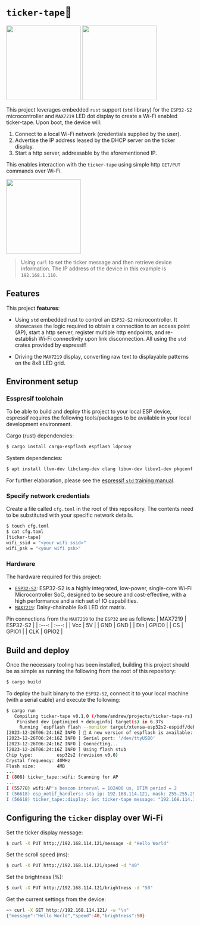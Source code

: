 
# `ticker-tape`🧾

<p align="left">
  <img src="https://i.imgur.com/SbshYJd.gif" height="200" />
  <img src="https://i.imgur.com/KkfQT6n.jpg" height="200" />
</p>

This project leverages embedded `rust` support (`std` library) for the `ESP32-S2` microcontroller and `MAX7219` LED dot display to create a Wi-Fi enabled ticker-tape. Upon boot, the device will: 
1. Connect to a local Wi-Fi network (credentials supplied by the user).
2. Advertise the IP address leased by the DHCP server on the ticker display.
2. Start a http server, addressable by the aforementioned IP.

This enables interaction with the `ticker-tape` using simple http `GET/PUT` commands over Wi-Fi.

<p align="left">
  <img src="https://i.imgur.com/V4uO5r2.gif" height="200" />
</p>

> Using `curl` to set the ticker message and then retrieve device information. The IP address of the device in this example is `192.168.1.110`.

## Features

This project **features**:

* Using `std` embedded rust to control an `ESP32-S2` microcontroller. It showcases the logic required to obtain a connection to an access point (AP), start a http server, register multiple http endpoints, and re-establish Wi-Fi connectivity upon link disconnection. All using the `std` crates provided by espressif!

* Driving the `MAX7219` display, converting raw text to displayable patterns on the 8x8 LED grid.

## Environment setup
### Esspresif toolchain

To be able to build and deploy this project to your local ESP device, espressif requires the following tools/packages to be available in your local development environment.

Cargo (rust) dependencies:
```sh
$ cargo install cargo-espflash espflash ldproxy
```

System dependencies:
```sh
$ apt install llvm-dev libclang-dev clang libuv-dev libuv1-dev pkgconf python3-venv python-is-python3
```

For further elaboration, please see the [espressif `std` training manual](https://esp-rs.github.io/std-training/02_2_software.html).


### Specify network credentials

Create a file called `cfg.toml` in the root of this repository. The contents need to be substituted with your specific network details.
```sh
$ touch cfg.toml
$ cat cfg.toml
[ticker-tape]
wifi_ssid = "<your wifi ssid>"
wifi_psk = "<your wifi psk>"
```

### Hardware

The hardware required for this project:
* [`ESP32-S2`](https://www.espressif.com/en/products/socs/esp32-s2): ESP32-S2 is a highly integrated, low-power, single-core Wi-Fi Microcontroller SoC, designed to be secure and cost-effective, with a high performance and a rich set of IO capabilities.
* [`MAX7219`](https://core-electronics.com.au/max7219-serial-dot-matrix-display-module.html): Daisy-chainable 8x8 LED dot matrix.

Pin connections from the `MAX7219` to the `ESP32` are as follows:
| MAX7219  | ESP32-S2 |
| :---:    | :---:    |
| Vcc      | 5V       |
| GND      | GND      |
| Din      | GPIO0    |
| CS       | GPIO1    |
| CLK      | GPIO2    |

## Build and deploy

Once the necessary tooling has been installed, building this project should be as simple as running the following from the root of this repository:

```sh
$ cargo build
```

To deploy the built binary to the `ESP32-S2`, connect it to your local machine (with a serial cable) and execute the following:
```sh
$ cargo run
   Compiling ticker-tape v0.1.0 (/home/andrew/projects/ticker-tape-rs)
    Finished dev [optimized + debuginfo] target(s) in 6.37s
     Running `espflash flash --monitor target/xtensa-esp32s2-espidf/debug/ticker-tape`
[2023-12-26T06:24:16Z INFO ] 🚀 A new version of espflash is available: v2.1.0
[2023-12-26T06:24:16Z INFO ] Serial port: '/dev/ttyUSB0'
[2023-12-26T06:24:16Z INFO ] Connecting...
[2023-12-26T06:24:16Z INFO ] Using flash stub
Chip type:         esp32s2 (revision v0.0)
Crystal frequency: 40MHz
Flash size:        4MB
...
I (808) ticker_tape::wifi: Scanning for AP
...
I (55778) wifi:AP's beacon interval = 102400 us, DTIM period = 2
I (56618) esp_netif_handlers: sta ip: 192.168.114.121, mask: 255.255.255.0, gw: 192.168.114.91
I (56618) ticker_tape::display: Set ticker-tape message: "192.168.114.121"
```

## Configuring the `ticker` display over Wi-Fi

Set the ticker display message:
```sh
$ curl -X PUT http://192.168.114.121/message -d "Hello World"
```

Set the scroll speed (ms):
```sh
$ curl -X PUT http://192.168.114.121/speed -d "40"
```

Set the brightness (%):
```sh
$ curl -X PUT http://192.168.114.121/brightness -d "50"
```

Get the current settings from the device:
```sh
~> curl -X GET http://192.168.114.121/ -w "\n"
{"message":"Hello World","speed":40,"brightness":50}
```